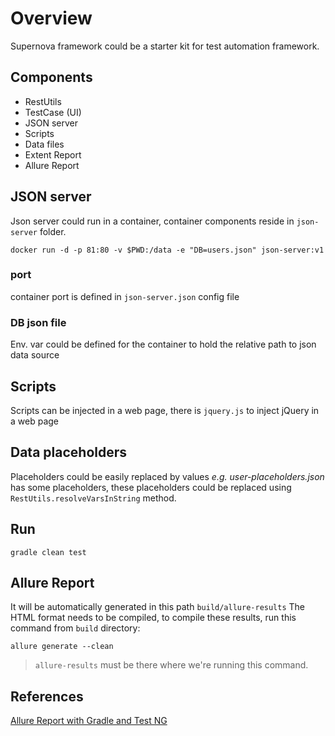 # Overview

Supernova framework could be a starter kit for test automation framework.

## Components

- RestUtils
- TestCase (UI)
- JSON server
- Scripts
- Data files
- Extent Report
- Allure Report

## JSON server

Json server could run in a container, container components reside in `json-server` folder.

```shell
docker run -d -p 81:80 -v $PWD:/data -e "DB=users.json" json-server:v1
```

### port

container port is defined in `json-server.json` config file

### DB json file

Env. var could be defined for the container to hold the relative path to json data source

## Scripts

Scripts can be injected in a web page, there is `jquery.js` to inject jQuery in a web page

## Data placeholders

Placeholders could be easily replaced by values
*e.g. user-placeholders.json* has some placeholders, these placeholders
could be replaced using `RestUtils.resolveVarsInString` method.

## Run

`gradle clean test`

## Allure Report

It will be automatically generated in this path `build/allure-results`
The HTML format needs to be compiled, to compile these results, run this command from `build` directory:

`allure generate --clean`

> `allure-results` must be there where we're running this command.

## References

[Allure Report with Gradle and Test NG](https://github.com/allure-examples/allure-testng-gradle/blob/master/build.gradle)
